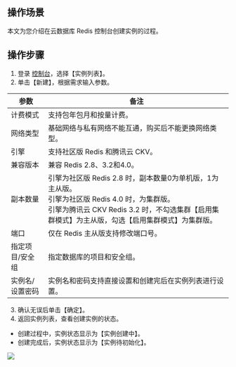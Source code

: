 
## 操作场景
本文为您介绍在云数据库 Redis 控制台创建实例的过程。


## 操作步骤

1. 登录 [控制台](https://buy.cloud.tencent.com/redis)，选择【实例列表】。
2. 单击【新建】，根据需求输入参数。

| 参数 | 备注 |
|---------|---------|
| 计费模式 | 支持包年包月和按量计费。| 
| 网络类型 | 基础网络与私有网络不能互通，购买后不能更换网络类型。| 
|  引擎| 支持社区版 Redis 和腾讯云 CKV。| 
| 兼容版本 | 兼容 Redis 2.8、3.2和4.0。| 
| 副本数量 | 引擎为社区版 Redis 2.8 时，副本数量0为单机版，1为主从版。<br>引擎为社区版 Redis 4.0 时，为集群版。<br>引擎为腾讯云 CKV Redis 3.2 时，不勾选集群【启用集群模式】为主从版，勾选【启用集群模式】为集群版。| 
| 端口 | 仅在 Redis 主从版支持修改端口号。| 
| 指定项目/安全组 |指定数据库的项目和安全组。| 
| 实例名/设置密码 |实例名和密码支持直接设置和创建完后在实例列表进行设置。| 

3. 确认无误后单击【确定】。
4. 返回实例列表，查看创建实例的状态。
 - 创建过程中，实例状态显示为【实例创建中】。
 - 创建完成后，实例状态显示为【实例待初始化】。

![](https://main.qcloudimg.com/raw/5dafa00b560805f36d43b3ba5efae564.png)
